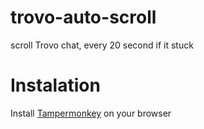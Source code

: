 # trovo-auto-scroll
scroll Trovo chat, every 20 second if it stuck

# Instalation
Install [Tampermonkey](https://www.tampermonkey.net/) on your browser



